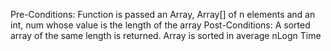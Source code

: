 Pre-Conditions: Function is passed an Array, Array[] of n elements and an int, num whose value is the length of the array
Post-Conditions: A sorted array of the same length is returned. Array is sorted in average nLogn Time
